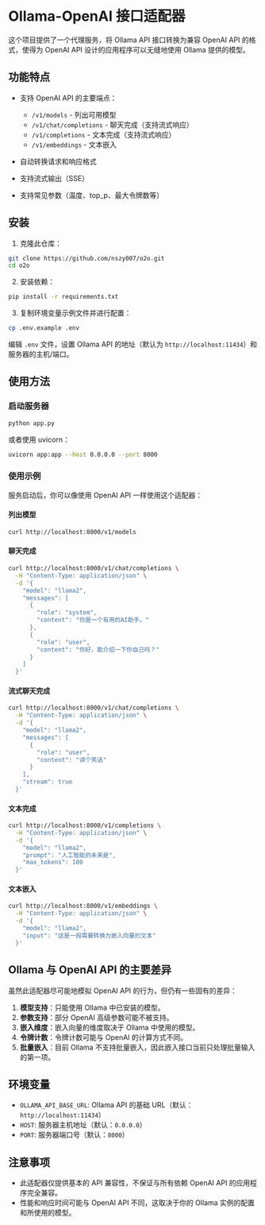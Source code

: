 # Ollama-OpenAI 接口适配器

这个项目提供了一个代理服务，将 Ollama API 接口转换为兼容 OpenAI API 的格式，使得为 OpenAI API 设计的应用程序可以无缝地使用 Ollama 提供的模型。

## 功能特点

- 支持 OpenAI API 的主要端点：
  - `/v1/models` - 列出可用模型
  - `/v1/chat/completions` - 聊天完成（支持流式响应）
  - `/v1/completions` - 文本完成（支持流式响应）
  - `/v1/embeddings` - 文本嵌入

- 自动转换请求和响应格式
- 支持流式输出（SSE）
- 支持常见参数（温度、top_p、最大令牌数等）

## 安装

1. 克隆此仓库：

```bash
git clone https://github.com/nszy007/o2o.git
cd o2o
```

2. 安装依赖：

```bash
pip install -r requirements.txt
```

3. 复制环境变量示例文件并进行配置：

```bash
cp .env.example .env
```

编辑 `.env` 文件，设置 Ollama API 的地址（默认为 `http://localhost:11434`）和服务器的主机/端口。

## 使用方法

### 启动服务器

```bash
python app.py
```

或者使用 uvicorn：

```bash
uvicorn app:app --host 0.0.0.0 --port 8000
```

### 使用示例

服务启动后，你可以像使用 OpenAI API 一样使用这个适配器：

#### 列出模型

```bash
curl http://localhost:8000/v1/models
```

#### 聊天完成

```bash
curl http://localhost:8000/v1/chat/completions \
  -H "Content-Type: application/json" \
  -d '{
    "model": "llama2",
    "messages": [
      {
        "role": "system",
        "content": "你是一个有用的AI助手。"
      },
      {
        "role": "user",
        "content": "你好，能介绍一下你自己吗？"
      }
    ]
  }'
```

#### 流式聊天完成

```bash
curl http://localhost:8000/v1/chat/completions \
  -H "Content-Type: application/json" \
  -d '{
    "model": "llama2",
    "messages": [
      {
        "role": "user",
        "content": "讲个笑话"
      }
    ],
    "stream": true
  }'
```

#### 文本完成

```bash
curl http://localhost:8000/v1/completions \
  -H "Content-Type: application/json" \
  -d '{
    "model": "llama2",
    "prompt": "人工智能的未来是",
    "max_tokens": 100
  }'
```

#### 文本嵌入

```bash
curl http://localhost:8000/v1/embeddings \
  -H "Content-Type: application/json" \
  -d '{
    "model": "llama2",
    "input": "这是一段需要转换为嵌入向量的文本"
  }'
```

## Ollama 与 OpenAI API 的主要差异

虽然此适配器尽可能地模拟 OpenAI API 的行为，但仍有一些固有的差异：

1. **模型支持**：只能使用 Ollama 中已安装的模型。
2. **参数支持**：部分 OpenAI 高级参数可能不被支持。
3. **嵌入维度**：嵌入向量的维度取决于 Ollama 中使用的模型。
4. **令牌计数**：令牌计数可能与 OpenAI 的计算方式不同。
5. **批量嵌入**：目前 Ollama 不支持批量嵌入，因此嵌入接口当前只处理批量输入的第一项。

## 环境变量

- `OLLAMA_API_BASE_URL`: Ollama API 的基础 URL（默认：`http://localhost:11434`）
- `HOST`: 服务器主机地址（默认：`0.0.0.0`）
- `PORT`: 服务器端口号（默认：`8000`）

## 注意事项

- 此适配器仅提供基本的 API 兼容性，不保证与所有依赖 OpenAI API 的应用程序完全兼容。
- 性能和响应时间可能与 OpenAI API 不同，这取决于你的 Ollama 实例的配置和所使用的模型。
